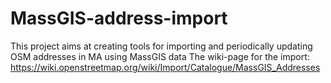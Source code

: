 # MassGIS-address-import
This project aims at creating tools for importing and periodically updating OSM addresses in MA using MassGIS data
The wiki-page for the import: https://wiki.openstreetmap.org/wiki/Import/Catalogue/MassGIS_Addresses 
